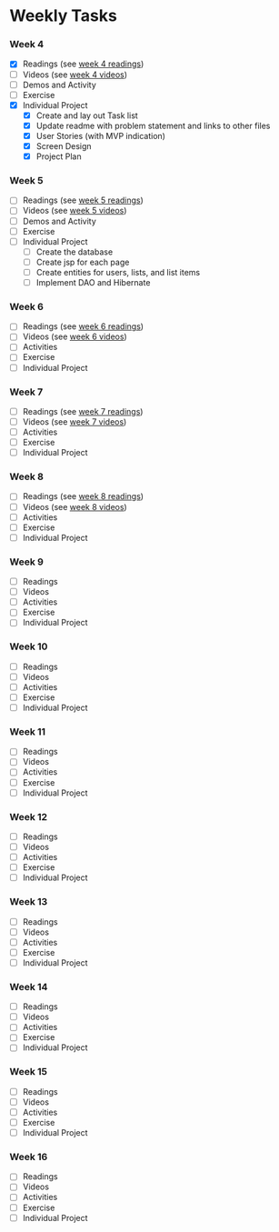# Weekly Tasks
### Week 4
- [x] Readings (see [week 4 readings](https://paulawaite.com/education/java113/Module1/Week4/index.html#readings))
- [ ] Videos (see [week 4 videos](https://paulawaite.com/education/java113/Module1/Week4/Videos.html))
- [ ] Demos and Activity
- [ ] Exercise
- [x] Individual Project
  - [x] Create and lay out Task list
  - [x] Update readme with problem statement and links to other files
  - [x] User Stories (with MVP indication)
  - [x] Screen Design
  - [x] Project Plan
### Week 5
- [ ] Readings (see [week 5 readings](https://paulawaite.com/education/java113/Module2/Week5/index.html#readings))
- [ ] Videos (see [week 5 videos](https://paulawaite.com/education/java113/Module2/Week5/Videos.html))
- [ ] Demos and Activity
- [ ] Exercise
- [ ] Individual Project
  - [ ] Create the database
  - [ ] Create jsp for each page
  - [ ] Create entities for users, lists, and list items
  - [ ] Implement DAO and Hibernate
### Week 6
- [ ] Readings (see [week 6 readings](https://paulawaite.com/education/java113/Module2/Week6/index.html#readings))
- [ ] Videos (see [week 6 videos](https://paulawaite.com/education/java113/Module2/Week6/Videos.html))
- [ ] Activities
- [ ] Exercise
- [ ] Individual Project
### Week 7
- [ ] Readings (see [week 7 readings](https://paulawaite.com/education/java113/Module2/Week7/index.html#readings))
- [ ] Videos (see [week 7 videos](https://paulawaite.com/education/java113/Module2/Week7/Videos.html))
- [ ] Activities
- [ ] Exercise
- [ ] Individual Project
### Week 8
- [ ] Readings (see [week 8 readings](https://paulawaite.com/education/java113/Module2/Week8/index.html#readings))
- [ ] Videos (see [week 8 videos](https://paulawaite.com/education/java113/Module2/Week8/Videos.html))
- [ ] Activities
- [ ] Exercise
- [ ] Individual Project
### Week 9
- [ ] Readings
- [ ] Videos
- [ ] Activities
- [ ] Exercise
- [ ] Individual Project
### Week 10
- [ ] Readings
- [ ] Videos
- [ ] Activities
- [ ] Exercise
- [ ] Individual Project
### Week 11
- [ ] Readings
- [ ] Videos
- [ ] Activities
- [ ] Exercise
- [ ] Individual Project
### Week 12
- [ ] Readings
- [ ] Videos
- [ ] Activities
- [ ] Exercise
- [ ] Individual Project
### Week 13
- [ ] Readings
- [ ] Videos
- [ ] Activities
- [ ] Exercise
- [ ] Individual Project
### Week 14
- [ ] Readings
- [ ] Videos
- [ ] Activities
- [ ] Exercise
- [ ] Individual Project
### Week 15
- [ ] Readings
- [ ] Videos
- [ ] Activities
- [ ] Exercise
- [ ] Individual Project
### Week 16
- [ ] Readings
- [ ] Videos
- [ ] Activities
- [ ] Exercise
- [ ] Individual Project